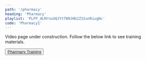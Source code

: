 ```yaml
---
path: '/pharmacy'
heading: 'Pharmacy'
playlist: 'PLFP_4LMrnuUQJYtfW9JHb2Z32unRiugNc'
code: 'Pharmacy1'
---
```


Video page under construction. Follow the below link to see training materials.

<button class="button-temp"><a href="http://119.9.30.172/Pharmacy/story.html">Pharmacy
Training</a></button>
